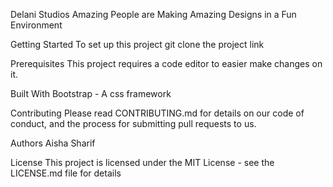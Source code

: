 
Delani Studios
Amazing People are Making Amazing Designs in a Fun Environment

Getting Started
To set up this project git clone the project link

Prerequisites
This project requires a code editor to easier make changes on it.

Built With
Bootstrap - A css framework

Contributing
Please read CONTRIBUTING.md for details on our code of conduct, and the process for submitting pull requests to us.

Authors
Aisha Sharif

License
This project is licensed under the MIT License - see the LICENSE.md file for details